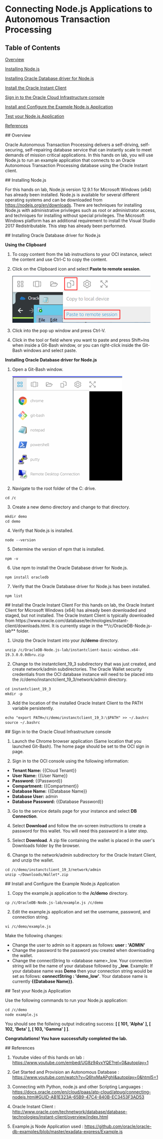 # Connecting Node.js Applications to Autonomous Transaction Processing

## Table of Contents

[Overview](#overview)

[Installing Node.js](#installnode)

[Installing Oracle Database driver for Node.js](#installdriver)

[Install the Oracle Instant Client](#installclient)

[Sign in to the Oracle Cloud Infrastructure console](#signin)

[Install and Configure the Example Node.js Application](#installapp)

[Test your Node.js Application](#testing)

[References](#references)

<a name="overview"/>
## Overview

Oracle Autonomous Transaction Processing delivers a self-driving, self-securing, self-repairing database service that can instantly scale to meet demands of mission critical applications. In this hands on lab, you will use Node.js to run an example application that connects to an Oracle Autonomous Transaction Processing database using the Oracle Instant client.

<a name="installnode"/>
## Installing Node.js

For this hands on lab, Node.js version 12.9.1 for Microsoft Windows (x64) has already been installed. Node.js is available for several different operating systems and can be downloaded from https://nodejs.org/en/downloads. There are techniques for installing Node.js with administrative privileges such as root or administrator access, and techniques for installing without special privileges. The Microsoft Windows platform has an additional requirement to install the Visual Studio 2017 Redistributable. This step has already been performed.

<a name="installdriver"/>
## Installing Oracle Database driver for Node.js

**Using the Clipboard**

1. To copy content from the lab instructions to your OCI instance, select the content and use Ctrl-C to copy the content.

2. Click on the Clipboard icon and select **Paste to remote session**.

   <img src="img/clipboard.png" alt="Qloudable clipboard icon">

3. Click into the pop up window and press Ctrl-V.

4. Click in the tool or field where you want to paste and press Shift+Ins when inside a Git-Bash window, or you can right-click inside the Git-Bash windows and select paste.

**Installing Oracle Database driver for Node.js**

1. Open a Git-Bash window.

   <img src="img/gitBash.png" alt="Launching Git-Bash">

2. Navigate to the root folder of the C: drive.
```
cd /c
```

3. Create a new demo directory and change to that directory.
```
mkdir demo
cd demo
```

4. Verify that Node.js is installed.
``` 
node --version 
```

5. Determine the version of npm that is installed.
```
npm -v 
```

6. Use npm to install the Oracle Database driver for Node.js.
``` 
npm install oracledb
```

7. Verify that the Oracle Database driver for Node.js has been installed.
```
npm list
```

<a name="installclient"/>
## Install the Oracle Instant Client
For this hands on lab, the Oracle Instant Client for Microsoft Windows (x64) has already been downloaded and staged, but not installed. The Oracle Instant Client is typically downloaded from https://www.oracle.com/database/technologies/instant-client/downloads.html. It is currently stage in the **/c/OracleDB-Node.js-lab** folder.

1. Unzip the Oracle Instant into your **/c/demo** directory.
```
unzip /c/OracleDB-Node.js-lab/instantclient-basic-windows.x64-19.3.0.0.0dbru.zip
```

2. Change to the instantclient_19_3 subdirectory that was just created, and create network/admin subdirectories. The Oracle Wallet security credentials from the OCI database instance will need to be placed into the /c/demo/instanctclient_19_3/network/admin directory.
```
cd instantclient_19_3
mkdir -p 
```

3. Add the location of the installed Oracle Instant Client to the PATH variable persistently.
```
echo "export PATH=/c/demo/instanctclient_19_3:\$PATH" >> ~/.bashrc
source ~/.bashrc
```

<a name="signin"/>
## Sign in to the Oracle Cloud Infrastructure console

1. Launch the Chrome browser application (Same location that you launched Git-Bash). The home page should be set to the OCI sign in page.

2. Sign in to the OCI console using the following information:
* **Tenant Name:** {{Cloud Tenant}}
* **User Name:** {{User Name}}
* **Password:** {{Password}}
* **Compartment:** {{Compartment}}
* **Database Name:** {{Database Name}}
* **Database User:** admin
* **Database Password:** {{Database Password}}

3. Go to the service details page for your instance and select **DB Connection**.

4. Select **Download** and follow the on-screen instructions to create a password for this wallet. You will need this password in a later step.

5. Select **Download**. A zip file containing the wallet is placed in the user's Downloads folder by the browser.

6. Change to the network/admin subdirectory for the Oracle Instant Client, and unzip the wallet. 
```
cd /c/demo/instanctclient_19_3/network/admin
unzip ~/Downloads/Wallet*.zip
```

<a name="installapp"/>
## Install and Configure the Example Node.js Application 

1. Copy the example.js application to the **/c/demo** directory.
```
cp /c/OracleDB-Node.js-lab/example.js /c/demo
```

2. Edit the example.js application and set the username, password, and connection string.
``` 
vi /c/demo/example.js
```
Make the following changes:
* Change the user to admin so it appears as follows: **user   : 'ADMIN'**
* Change the password to the password you created when downloading the wallet.
* Change the connectString to \<database name\>_low. Your connection string will be the name of your database followed by **_low**. 
Example: If your database name was **Demo** then your connection string would be set as follows:  **connectString : 'demo_low'**. Your database name is currently **{{Database Name}}**.

<a name="testing"/>
## Test your Node.js Application

Use the following commands to run your Node.js application:
```
cd /c/demo
node example.js
```

You should see the follwing output indicating success: **[ [ 101, 'Alpha' ], [ 102, 'Beta' ], [ 103, 'Gamma' ] ]**.

**Congratulations! You have successfully completed the lab.**

<a name="references"/>
## References

1. Youtube video of this hands on lab : https://www.youtube.com/embed/UG8z94vxYQE?rel=0&autoplay=1

2. Get Started and Provision an Autonomous Database : https://www.youtube.com/watch?v=Q6hxMaAPghI&autoplay=0&html5=1

3. Connecting with Python, node.js and other Scripting Languages : https://docs.oracle.com/en/cloud/paas/atp-cloud/atpug/connecting-nodejs.html#GUID-AB1E323A-65B9-47C4-840B-EC3453F3AD53

4. Oracle Instant Client : http://www.oracle.com/technetwork/database/database-technologies/instant-client/overview/index.html

5. Example.js Node Application used : https://github.com/oracle/oracle-db-examples/blob/master/exadata-express/Example.js
